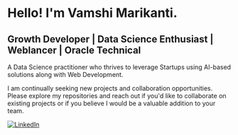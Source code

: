 # Hello! I'm Vamshi Marikanti.

## Growth Developer | Data Science Enthusiast | Weblancer | Oracle Technical

A Data Science practitioner who thrives to leverage Startups using AI-based solutions along with Web Development.

I am continually seeking new projects and collaboration opportunities. Please explore my repositories and reach out if you'd like to collaborate on existing projects or if you believe I would be a valuable addition to your team.



[![LinkedIn](https://img.shields.io/badge/-LinkedIn-blue)](https://www.linkedin.com/in/vamshi-marikanti-765103206/)

